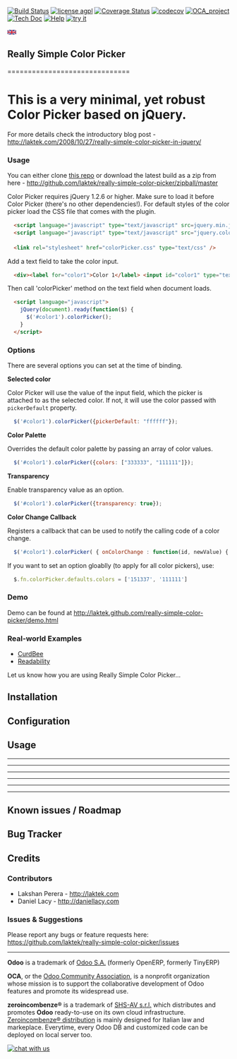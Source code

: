 [![Build Status](https://travis-ci.org/zeroincombenze/really-simple-color-picker.svg?branch=7.0)](https://travis-ci.org/zeroincombenze/really-simple-color-picker)
[![license agpl](https://img.shields.io/badge/licence-AGPL--3-blue.svg)](http://www.gnu.org/licenses/agpl-3.0.html)
[![Coverage Status](https://coveralls.io/repos/github/zeroincombenze/really-simple-color-picker/badge.svg?branch=7.0)](https://coveralls.io/github/zeroincombenze/really-simple-color-picker?branch=7.0)
[![codecov](https://codecov.io/gh/zeroincombenze/really-simple-color-picker/branch/7.0/graph/badge.svg)](https://codecov.io/gh/zeroincombenze/really-simple-color-picker/branch/7.0)
[![OCA_project](http://www.zeroincombenze.it/wp-content/uploads/ci-ct/prd/button-oca-7.svg)](https://github.com/OCA/really-simple-color-picker/tree/7.0)
[![Tech Doc](http://www.zeroincombenze.it/wp-content/uploads/ci-ct/prd/button-docs-7.svg)](http://wiki.zeroincombenze.org/en/Odoo/7.0/dev)
[![Help](http://www.zeroincombenze.it/wp-content/uploads/ci-ct/prd/button-help-7.svg)](http://wiki.zeroincombenze.org/en/Odoo/7.0/man/)
[![try it](http://www.zeroincombenze.it/wp-content/uploads/ci-ct/prd/button-try-it-7.svg)](http://erp7.zeroincombenze.it)


[![en](https://github.com/zeroincombenze/grymb/blob/master/flags/en_US.png)](https://www.facebook.com/groups/openerp.italia/)

## Really Simple Color Picker 
==============================

This is a very minimal, yet robust Color Picker based on jQuery.
================================================================

For more details check the introductory blog post - http://laktek.com/2008/10/27/really-simple-color-picker-in-jquery/

### Usage 

You can either clone [this repo](https://github.com/laktek/really-simple-color-picker) or download the latest build as a zip from here - http://github.com/laktek/really-simple-color-picker/zipball/master

Color Picker requires jQuery 1.2.6 or higher. Make sure to load it before Color Picker (there's no other dependencies!). 
For default styles of the color picker load the CSS file that comes with the plugin.

  ```html
    <script language="javascript" type="text/javascript" src=jquery.min.js"></script>
    <script language="javascript" type="text/javascript" src="jquery.colorPicker.min.js"/></script>

    <link rel="stylesheet" href="colorPicker.css" type="text/css" />
  ```

Add a text field to take the color input.

  ```html
    <div><label for="color1">Color 1</label> <input id="color1" type="text" name="color1" value="#333399" /></div>
  ```

Then call 'colorPicker' method on the text field when document loads.

  ```html
    <script language="javascript">
      jQuery(document).ready(function($) {
        $('#color1').colorPicker();
      }
    </script>
  ```

### Options

There are several options you can set at the time of binding. 

**Selected color**

Color Picker will use the value of the input field, which the picker is attached to as the selected color. If not, it will use the color passed with `pickerDefault` property.

  ```javascript
    $('#color1').colorPicker({pickerDefault: "ffffff"});
  ```

**Color Palette**

Overrides the default color palette by passing an array of color values.

  ```javascript
    $('#color1').colorPicker({colors: ["333333", "111111"]});
  ```

**Transparency**

Enable transparency value as an option.

  ```javascript
    $('#color1').colorPicker({transparency: true});
  ```

**Color Change Callback**

Registers a callback that can be used to notify the calling code of a color change.

  ```javascript
    $('#color1').colorPicker( { onColorChange : function(id, newValue) { console.log("ID: " + id + " has been changed to " + newValue); } } );
  ```

If you want to set an option gloablly (to apply for all color pickers), use:

  ```javascript
    $.fn.colorPicker.defaults.colors = ['151337', '111111']
  ```
### Demo

Demo can be found at http://laktek.github.com/really-simple-color-picker/demo.html

### Real-world Examples

* [CurdBee](http://demo.curdbee.com/settings/branding)
* [Readability](https://www.readability.com/publishers/tools)

Let us know how you are using Really Simple Color Picker...

Installation
------------




Configuration
-------------




Usage
-----

-----

-----

-----

-----

-----

-----

Known issues / Roadmap
----------------------




Bug Tracker
-----------




Credits
-------








### Contributors





* Lakshan Perera - http://laktek.com
* Daniel Lacy  - http://daniellacy.com

### Issues & Suggestions

Please report any bugs or feature requests here:
https://github.com/laktek/really-simple-color-picker/issues

[//]: # (copyright)

----

**Odoo** is a trademark of [Odoo S.A.](https://www.odoo.com/) (formerly OpenERP, formerly TinyERP)

**OCA**, or the [Odoo Community Association](http://odoo-community.org/), is a nonprofit organization whose
mission is to support the collaborative development of Odoo features and
promote its widespread use.

**zeroincombenze®** is a trademark of [SHS-AV s.r.l.](http://www.shs-av.com/)
which distributes and promotes **Odoo** ready-to-use on its own cloud infrastructure.
[Zeroincombenze® distribution](http://wiki.zeroincombenze.org/en/Odoo)
is mainly designed for Italian law and markeplace.
Everytime, every Odoo DB and customized code can be deployed on local server too.

[//]: # (end copyright)

[//]: # (addons)

[//]: # (end addons)

[![chat with us](https://www.shs-av.com/wp-content/chat_with_us.gif)](https://tawk.to/85d4f6e06e68dd4e358797643fe5ee67540e408b)
